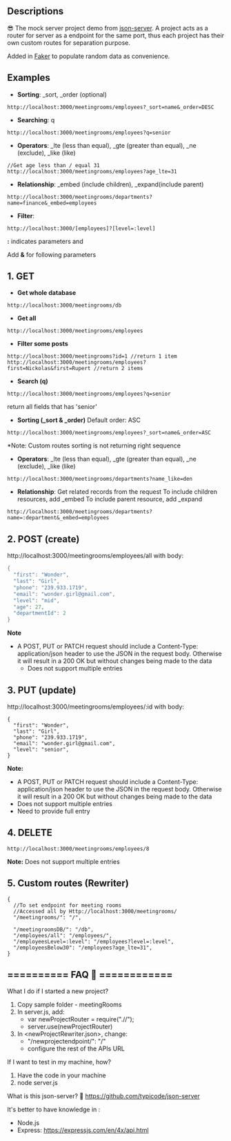 ## Descriptions

😎 The mock server project demo from [json-server](https://github.com/typicode/json-server). A project acts as a router for server as a endpoint for the same port, thus each project has their own custom routes for separation purpose.

Added in [Faker](https://github.com/marak/Faker.js/) to populate random data as convenience.

## Examples
- **Sorting**: _sort, _order (optional)
```
http://localhost:3000/meetingrooms/employees?_sort=name&_order=DESC
```

- **Searching**: q
```
http://localhost:3000/meetingrooms/employees?q=senior
```

- **Operators**: _lte (less than equal), _gte (greater than equal), _ne (exclude), _like (like)
```
//Get age less than / equal 31
http://localhost:3000/meetingrooms/employees?age_lte=31
```

- **Relationship**: _embed (include children), _expand(include parent)
```
http://localhost:3000/meetingrooms/departments?name=finance&_embed=employees
```

- **Filter**: 
```
http://localhost:3000/[employees]?[level=:level]
```
**\:** indicates parameters and

Add **&** for following parameters


## 1. GET
- **Get whole database**
```
http://localhost:3000/meetingrooms/db
```

- **Get all**
```
http://localhost:3000/meetingrooms/employees
```

- **Filter some posts**
```
http://localhost:3000/meetingrooms?id=1 //return 1 item
http://localhost:3000/meetingrooms/employees?first=Nickolas&first=Rupert //return 2 items
```

- **Search (q)**
```
http://localhost:3000/meetingrooms/employees?q=senior
```
return all fields that has 'senior'

- **Sorting (_sort & _order)**
Default order: ASC
```
http://localhost:3000/meetingrooms/employees?_sort=name&_order=ASC
```
*Note: Custom routes sorting is not returning right sequence

- **Operators**:  _lte (less than equal), _gte (greater than equal), _ne (exclude), _like (like)
```
http://localhost:3000/meetingrooms/departments?name_like=den 
``` 

- **Relationship**: Get related records from the request
To include children resources, add _embed 
To include parent resource, add _expand

```
http://localhost:3000/meetingrooms/departments?name=:department&_embed=employees
```

## 2. POST (create)
http://localhost:3000/meetingrooms/employees/all
with body:

```swift
{
  "first": "Wonder",
  "last": "Girl",
  "phone": "239.933.1719",
  "email": "wonder.girl@gmail.com",
  "level": "mid",
  "age": 27,
  "departmentId": 2
}
```
    
**Note**
- A POST, PUT or PATCH request should include a Content-Type: application/json header to use the JSON in the request body. Otherwise it will result in a 200 OK but without changes being made to the data
    - Does not support multiple entries

## 3. PUT (update)
http://localhost:3000/meetingrooms/employees/:id
with body:

```
{
  "first": "Wonder",
  "last": "Girl",
  "phone": "239.933.1719",
  "email": "wonder.girl@gmail.com",
  "level": "senior",
}
```
    
**Note:**
- A POST, PUT or PATCH request should include a Content-Type: application/json header to use the JSON in the request body. Otherwise it will result in a 200 OK but without changes being made to the data
- Does not support multiple entries
- Need to provide full entry

## 4. DELETE
```
http://localhost:3000/meetingrooms/employees/8
```

**Note:** Does not support multiple entries

## 5. Custom routes (Rewriter)
```
{
  //To set endpoint for meeting rooms
  //Accessed all by Http://localhost:3000/meetingrooms/
  "/meetingrooms/": "/",

  "/meetingroomsDB/": "/db",
  "/employees/all": "/employees/",
  "/employeesLevel=:level": "/employees?level=:level",
  "/employeesBelow30": "/employees?age_lte=31",
}
```


## ========== FAQ 🙋 ============
What I do if I started a new project?
1. Copy sample folder - meetingRooms
2. In server.js, add:
    - var newProjectRouter = require("./<newProjectFolder>/<newProjectRoute>");
    - server.use(newProjectRouter)
3. In <newProjectRewriter.json>, change:
    - "/newprojectendpoint/": "/"
    - configure the rest of the APIs URL

If I want to test in my machine, how?
1. Have the code in your machine
2. node server.js

What is this json-server?
💁 https://github.com/typicode/json-server

It's better to have knowledge in :
- Node.js
- Express: https://expressjs.com/en/4x/api.html
